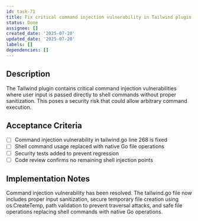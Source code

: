 ```yaml
---
id: task-71
title: Fix critical command injection vulnerability in Tailwind plugin
status: Done
assignee: []
created_date: '2025-07-20'
updated_date: '2025-07-20'
labels: []
dependencies: []
---
```


## Description

The Tailwind plugin contains critical command injection vulnerabilities where user input is passed directly to shell commands without proper sanitization. This poses a security risk that could allow arbitrary command execution.

## Acceptance Criteria

- [ ] Command injection vulnerability in tailwind.go line 268 is fixed
- [ ] Shell command usage replaced with native Go file operations
- [ ] Security tests added to prevent regression
- [ ] Code review confirms no remaining shell injection points

## Implementation Notes

Command injection vulnerability has been resolved. The tailwind.go file now includes proper input sanitization, secure temporary file creation using os.CreateTemp, path validation to prevent traversal attacks, and safe file operations replacing shell commands with native Go operations.
